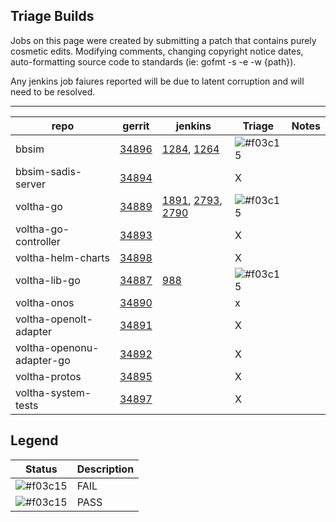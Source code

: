 
Triage Builds
-------------

Jobs on this page were created by submitting a patch that contains purely
cosmetic edits.  Modifying comments, changing copyright notice dates,
auto-formatting source code to standards (ie: gofmt -s -e -w {path}).

Any jenkins job faiures reported will be due to latent corruption and
will need to be resolved.

---

| repo | gerrit             | jenkins | Triage | Notes               |
| ---- | ------------------ | ------- | ------ | --------------------|
| bbsim                     | [34896](https://gerrit.opencord.org/c/bbsim/+/34896) | [1284](https://jenkins.opencord.org/job/verify_bbsim_unit-test/1284/console), [1264](https://jenkins.opencord.org/job/verify_bbsim_sanity-test/1264/console) | ![#f03c15](https://placehold.co/15x15/f03c15/f03c15.png) | |
| bbsim-sadis-server        | [34894](https://gerrit.opencord.org/c/bbsim-sadis-server/+/34894) | | X | |
| voltha-go                 | [34889](https://gerrit.opencord.org/c/voltha-go/+/34889) | [1891](https://jenkins.opencord.org/job/verify_voltha-go_sanity-test/1891/console), [2793](https://jenkins.opencord.org/job/verify_voltha-go_unit-test-tests/2793/console), [2790](https://jenkins.opencord.org/job/verify_voltha-go_unit-test-lint/2790/console) | ![#f03c15](https://placehold.co/15x15/f03c15/f03c15.png) | |
| voltha-go-controller      | [34893](https://gerrit.opencord.org/c/voltha-go-controller/+/34893) | | X | |    
| voltha-helm-charts        | [34898](https://gerrit.opencord.org/c/voltha-helm-charts/+/34898) | | X | |
| voltha-lib-go             | [34887](https://gerrit.opencord.org/c/voltha-lib-go/+/34887) | [988](https://jenkins.opencord.org/job/verify_voltha-lib-go_unit-test/988/console) | ![#f03c15](https://placehold.co/15x15/f03c15/f03c15.png) | |
| voltha-onos               | [34890](https://gerrit.opencord.org/c/voltha-onos/+/34890) | | x |
| voltha-openolt-adapter    | [34891](https://gerrit.opencord.org/c/voltha-openolt-adapter/+/34891) | | X | |
| voltha-openonu-adapter-go | [34892](https://gerrit.opencord.org/c/voltha-openonu-adapter-go/+/34892) | | X | |
| voltha-protos             | [34895](https://gerrit.opencord.org/c/voltha-protos/+/34895) | | X | |
| voltha-system-tests       | [34897](https://gerrit.opencord.org/c/voltha-system-tests/+/34897) | | X | |

Legend
------

| Status | Description |
| ------ | ------------------------------------------------------ |
| ![#f03c15](https://placehold.co/15x15/f03c15/f03c15.png) | FAIL |
| ![#f03c15](https://placehold.co/15x15/f03c15/f03c15.png) | PASS |